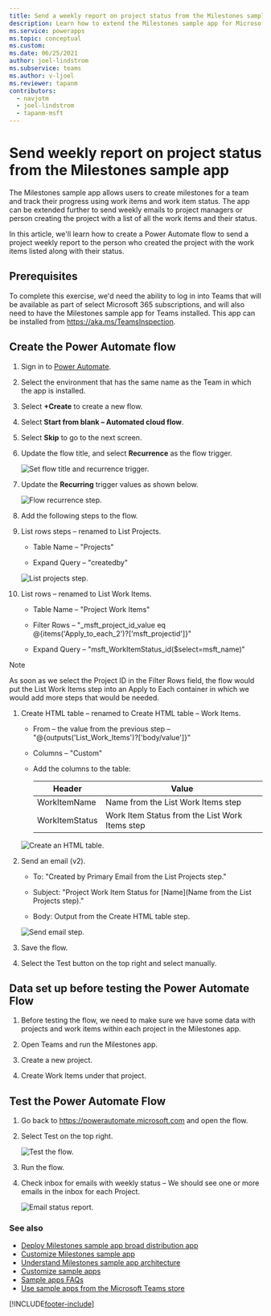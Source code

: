 ```yaml
---
title: Send a weekly report on project status from the Milestones sample app
description: Learn how to extend the Milestones sample app for Microsoft Teams to send a weekly summary of the status of work items for a project.
ms.service: powerapps
ms.topic: conceptual
ms.custom: 
ms.date: 06/25/2021
author: joel-lindstrom
ms.subservice: teams
ms.author: v-ljoel
ms.reviewer: tapanm
contributors:
  - navjotm
  - joel-lindstrom
  - tapanm-msft
---
```


# Send weekly report on project status from the Milestones sample app

The Milestones sample app allows users to create milestones for a team and track their progress using work items and work item status. The app can be extended further to send weekly emails to project managers or person creating the project with a list of all the work items and their status.

In this article, we'll learn how to create a Power Automate flow to send a project weekly report to the person who created the project with the work items listed along with their status.

## Prerequisites

To complete this exercise, we'd need the ability to log in into Teams that will be available as part of select Microsoft 365 subscriptions, and will also need to have the Milestones sample app for Teams installed. This app can be installed from <https://aka.ms/TeamsInspection>.

## Create the Power Automate flow

1. Sign in to [Power Automate](https://flow.microsoft.com).

1. Select the environment that has the same name as the Team in which the app is installed.

1. Select **+Create** to create a new flow.

1. Select **Start from blank – Automated cloud flow**.

1. Select **Skip** to go to the next screen.

1. Update the flow title, and select **Recurrence** as the flow trigger.

    ![Set flow title and recurrence trigger.](media/extend-milestones-weekly-report/flow-recurrence.png "Set flow title and recurrence trigger")

1. Update the **Recurring** trigger values as shown below.

    ![Flow recurrence step.](media/extend-milestones-weekly-report/recurrence-step.png "R")

1. Add the following steps to the flow.

1. List rows steps – renamed to List Projects.

    - Table Name – "Projects"

    - Expand Query – "createdby"

    ![List projects step.](media/extend-milestones-weekly-report/list-projects.png "List projects step")

1. List rows – renamed to List Work Items.

    - Table Name – "Project Work Items"

    - Filter Rows – "\_msft_project_id_value eq @{items('Apply_to_each_2')?['msft_projectid']}"

    - Expand Query – "msft_WorkItemStatus_id(\$select=msft_name)"

> [!NOTE]
> As soon as we select the Project ID in the Filter Rows field, the flow would put the List Work Items step into an Apply to Each container in which we would add more steps that would be needed.

1. Create HTML table – renamed to Create HTML table – Work Items.

    - From – the value from the previous step –  "@{outputs('List_Work_Items')?['body/value']}"

    - Columns – "Custom"

    - Add the columns to the table:

        | Header | Value |
        | - | - |
        | WorkItemName | Name from the List Work Items step |
        | WorkItemStatus | Work Item Status from the List Work Items step |

    ![Create an HTML table.](media/extend-milestones-weekly-report/create-html-table.png "Create an HTML table")

1. Send an email (v2).

    - To: "Created by Primary Email from the List Projects step."

    - Subject: "Project Work Item Status for [Name](Name from the List Projects step)."

    - Body: Output from the Create HTML table step.

    ![Send email step.](media/extend-milestones-weekly-report/send-email.png "Send email step")

1. Save the flow.

1. Select the Test button on the top right and select manually.

## Data set up before testing the Power Automate Flow

1. Before testing the flow, we need to make sure we have some data with projects and work items within each project in the Milestones app.

1. Open Teams and run the Milestones app.

1. Create a new project.

1. Create Work Items under that project.

## Test the Power Automate Flow

1. Go back to https://powerautomate.microsoft.com and open the flow.

1. Select Test on the top right.

    ![Test the flow.](media/extend-milestones-weekly-report/test-flow.png "Test the flow")

1. Run the flow.

1. Check inbox for emails with weekly status – We should see one or more emails in the inbox for each Project.

    ![Email status report.](media/extend-milestones-weekly-report/status-report.png "Email status report")

### See also

- [Deploy Milestones sample app broad distribution app](milestones-broad-distribution.md)
- [Customize Milestones sample app](customize-milestones.md)
- [Understand Milestones sample app architecture](milestones-architecture.md)
- [Customize sample apps](customize-sample-apps.md)
- [Sample apps FAQs](sample-apps-faqs.md)
- [Use sample apps from the Microsoft Teams store](use-sample-apps-from-teams-store.md)

[!INCLUDE[footer-include](../includes/footer-banner.md)]